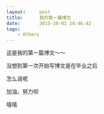 ```yaml
---
layout:     post
title:      我的第一篇博文
date:       2015-10-01 14:46:42
tags:
    - Others
---
```


 这是我的第一篇博文～～
 
 没想到第一次开始写博文是在毕业之后
 
 怎么说呢
 
 加油，努力呗
 
 嘻嘻

